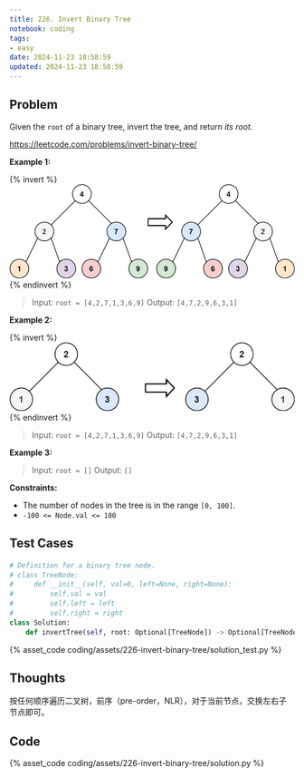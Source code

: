 ```yaml
---
title: 226. Invert Binary Tree
notebook: coding
tags:
- easy
date: 2024-11-23 18:58:59
updated: 2024-11-23 18:58:59
---
```

## Problem

Given the `root` of a binary tree, invert the tree, and return _its root_.

<https://leetcode.com/problems/invert-binary-tree/>

**Example 1:**

{% invert %}
![case1](assets/226-invert-binary-tree/case1.png)
{% endinvert %}

> Input: `root = [4,2,7,1,3,6,9]`
> Output: `[4,7,2,9,6,3,1]`

**Example 2:**

{% invert %}
![case2](assets/226-invert-binary-tree/case2.png)
{% endinvert %}

> Input: `root = [4,2,7,1,3,6,9]`
> Output: `[4,7,2,9,6,3,1]`

**Example 3:**

> Input: `root = []`
> Output: `[]`

**Constraints:**

- The number of nodes in the tree is in the range `[0, 100]`.
- `-100 <= Node.val <= 100`

## Test Cases

``` python
# Definition for a binary tree node.
# class TreeNode:
#     def __init__(self, val=0, left=None, right=None):
#         self.val = val
#         self.left = left
#         self.right = right
class Solution:
    def invertTree(self, root: Optional[TreeNode]) -> Optional[TreeNode]:
```

{% asset_code coding/assets/226-invert-binary-tree/solution_test.py %}

## Thoughts

按任何顺序遍历二叉树，前序（pre-order，NLR），对于当前节点，交换左右子节点即可。

## Code

{% asset_code coding/assets/226-invert-binary-tree/solution.py %}

